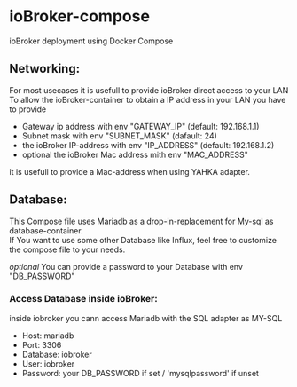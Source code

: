 # ioBroker-compose
ioBroker deployment using Docker Compose

## Networking:
For most usecases it is usefull to provide ioBroker direct access to your LAN  
To allow the ioBroker-container to obtain a IP address in your LAN you have to provide

- Gateway ip address with env "GATEWAY_IP" (default: 192.168.1.1)
- Subnet mask with env "SUBNET_MASK" (dafault: 24)
- the ioBroker IP-address with env "IP_ADDRESS" (default: 192.168.1.2)
- optional the ioBroker Mac address mith env "MAC_ADDRESS"

it is usefull to provide a Mac-address when using YAHKA adapter.

## Database:

This Compose file uses Mariadb as a drop-in-replacement for My-sql as database-container.  
If You want to use some other Database like Influx, feel free to customize the compose file to your needs.

*optional*  You can provide a password to your Database with env "DB_PASSWORD"

### Access Database inside ioBroker: 

inside iobroker you cann access Mariadb with the SQL adapter as MY-SQL
- Host:     mariadb
- Port:     3306
- Database: iobroker
- User:     iobroker
- Password: your DB_PASSWORD if set / 'mysqlpassword' if unset

